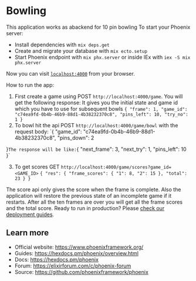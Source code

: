 # Bowling
This application works as abackend for 10 pin bowling
To start your Phoenix server:

  * Install dependencies with `mix deps.get`
  * Create and migrate your database with `mix ecto.setup`
  * Start Phoenix endpoint with `mix phx.server` or inside IEx with `iex -S mix phx.server`

Now you can visit [`localhost:4000`](http://localhost:4000) from your browser.
 
How to run the app:
1. First create a game using POST `http://localhost:4000/game`. You will get the following response:
It gives you the initial state and game id which you have to use for subsequent bowls
`{
    "frame": 1,
    "game_id": "c74ea9fd-0b4b-46b9-88d1-4b38232370c8",
    "pins_left": 10,
    "try_no": 1
}`
2. To bowl hit the api POST `http://localhost:4000/game/bowl` with the request body:
`{
    "game_id": "c74ea9fd-0b4b-46b9-88d1-4b38232370c8",
    "pins_down": 2

}`
The response will be like:
`{
    "next_frame": 3,
    "next_try": 1,
    "pins_left": 10
}`

3. To get scores GET `http://localhost:4000/game/scores?game_id=<GAME_ID>`
`{
    "res": {
        "frame_scores": {
            "1": 8,
            "2": 15
        },
        "total": 23
    }
}`

The score api only gives the score when the frame is complete.
Also the application will restore the previous state of an incomplete game if it restarts.
After all the ten frames are over you will get all the frame scores and the total score.
Ready to run in production? Please [check our deployment guides](https://hexdocs.pm/phoenix/deployment.html).

## Learn more

  * Official website: https://www.phoenixframework.org/
  * Guides: https://hexdocs.pm/phoenix/overview.html
  * Docs: https://hexdocs.pm/phoenix
  * Forum: https://elixirforum.com/c/phoenix-forum
  * Source: https://github.com/phoenixframework/phoenix
